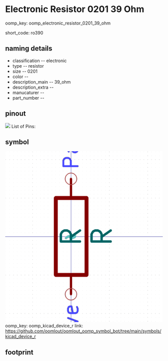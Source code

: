 # Electronic Resistor 0201 39 Ohm
oomp_key: oomp_electronic_resistor_0201_39_ohm  

short_code: ro390
## naming details
* classification -- electronic
* type -- resistor
* size -- 0201
* color -- 
* description_main -- 39_ohm
* description_extra -- 
* manucaturer -- 
* part_number -- 
## pinout
![](working_pinout_600.png)
List of Pins:

## symbol

![](symbol/0/working/working_600.png)  
oomp_key: oomp_kicad_device_r
link: https://github.com/oomlout/oomlout_oomp_symbol_bot/tree/main/symbols/kicad_device_r


## footprint
